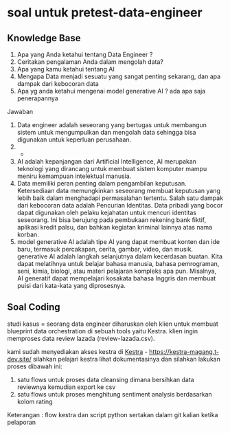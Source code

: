 # soal untuk pretest-data-engineer

## Knowledge Base
1. Apa yang Anda ketahui tentang Data Engineer ?
2. Ceritakan pengalaman Anda dalam mengolah data?
3. Apa yang kamu ketahui tentang AI
4. Mengapa Data menjadi sesuatu yang sangat penting sekarang, dan apa dampak dari kebocoran data
5. Apa yg anda ketahui mengenai model generative AI ? ada apa saja penerapannya

Jawaban
1. Data engineer adalah seseorang yang bertugas untuk membangun sistem untuk mengumpulkan dan mengolah data sehingga bisa digunakan untuk keperluan perusahaan.
2. -
3. AI adalah kepanjangan dari Artificial Intelligence, AI merupakan teknologi yang dirancang untuk membuat sistem komputer mampu meniru kemampuan intelektual manusia.
4. Data memiliki peran penting dalam pengambilan keputusan. Ketersediaan data memungkinkan seseorang membuat keputusan yang lebih baik dalam menghadapi permasalahan tertentu. Salah satu dampak dari kebocoran data adalah Pencurian Identitas. Data pribadi yang bocor dapat digunakan oleh pelaku kejahatan untuk mencuri identitas seseorang. Ini bisa berujung pada pembukaan rekening bank fiktif, aplikasi kredit palsu, dan bahkan kegiatan kriminal lainnya atas nama korban.
5. model generative AI adalah tipe AI yang dapat membuat konten dan ide baru, termasuk percakapan, cerita, gambar, video, dan musik. generative AI adalah langkah selanjutnya dalam kecerdasan buatan. Kita dapat melatihnya untuk belajar bahasa manusia, bahasa pemrograman, seni, kimia, biologi, atau materi pelajaran kompleks apa pun. Misalnya, AI generatif dapat mempelajari kosakata bahasa Inggris dan membuat puisi dari kata-kata yang diprosesnya.
   
## Soal Coding
studi kasus = 
seorang data engineer diharuskan oleh klien untuk membuat
blueprint data orchestration di sebuah tools yaitu Kestra.
klien ingin memproses data review lazada (review-lazada.csv).

kami sudah menyediakan akses kestra di
[Kestra](https://kestra-magang.t-dev.site/) - https://kestra-magang.t-dev.site/ 
silahkan pelajari kestra lihat dokumentasinya 
dan silahkan lakukan proses dibawah ini:

1. satu flows untuk proses data cleansing dimana bersihkan data reviewnya kemudian export ke csv
2. satu flows untuk proses menghitung sentiment analysis berdasarkan kolom rating

Keterangan :
flow kestra dan script python sertakan dalam git kalian ketika pelaporan
